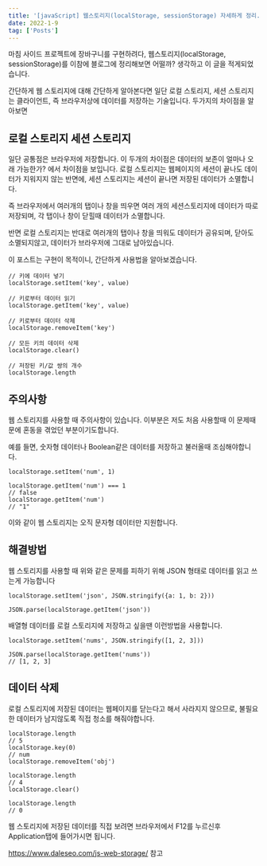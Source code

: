 ```yaml
---
title: '[javaScript] 웹스토리지(localStorage, sessionStorage) 자세하게 정리.'
date: 2022-1-9
tag: ['Posts']
---
```


마침 사이드 프로젝트에 장바구니를 구현하려다, 웹스토리지(localStorage, sessionStorage)를 이참에 블로그에 정리해보면 어떨까? 생각하고 이 글을 적게되었습니다.

간단하게 웹 스토리지에 대해 간단하게 알아본다면 일단 로컬 스토리지, 세션 스토리지는 클라이언트, 즉 브라우저상에 데이터를 저장하는 기술입니다. 두가지의 차이점을 알아보면

## 로컬 스토리지 세션 스토리지

일단 공통점은 브라우저에 저장합니다. 이 두개의 차이점은 데이터의 보존이 얼마나 오래 가능한가? 에서 차이점을 보입니다. 로컬 스토리지는 웹페이지의 세션이 끝나도 데이터가 지워지지 않는 반면에, 세션 스토리지는 세션이 끝나면 저장된 데이터가 소멸합니다.

즉 브라우저에서 여러개의 탭이나 창을 띄우면 여러 개의 세션스토리지에 데이터가 따로 저장되며, 각 탭이나 창이 닫힐때 데이터가 소멸합니다.

반면 로컬 스토리지는 반대로 여러개의 탭이나 창을 띄워도 데이터가 공유되며, 닫아도 소멸되지않고, 데이터가 브라우저에 그대로 남아있습니다.

이 포스트는 구현이 목적이니, 간단하게 사용법을 알아보겠습니다.

```
// 키에 데이터 넣기
localStorage.setItem('key', value)

// 키로부터 데이터 읽기
localStorage.getItem('key', value)

// 키로부터 데이터 삭제
localStorage.removeItem('key')

// 모든 키의 데이터 삭제
localStorage.clear()

// 저장된 키/값 쌍의 개수
localStorage.length
```

## 주의사항

웹 스토리지를 사용할 때 주의사항이 있습니다. 이부분은 저도 처음 사용할때 이 문제때문에 혼동을 겪었던 부분이기도합니다.

예를 들면, 숫자형 데이터나 Boolean같은 데이터를 저장하고 불러올때 조심해야합니다.

```
localStorage.setItem('num', 1)

localStorage.getItem('num') === 1
// false
localStorage.getItem('num')
// "1"
```

이와 같이 웹 스토리지는 오직 문자형 데이터만 지원합니다.

## 해결방법

웹 스토리지를 사용할 때 위와 같은 문제를 피하기 위해 JSON 형태로 데이터를 읽고 쓰는게 가능합니다

```
localStorage.setItem('json', JSON.stringify({a: 1, b: 2}))

JSON.parse(localStorage.getItem('json'))
```

배열형 데이터를 로컬 스토리지에 저장하고 싶을땐 이런방법을 사용합니다.

```
localStorage.setItem('nums', JSON.stringify([1, 2, 3]))

JSON.parse(localStorage.getItem('nums'))
// [1, 2, 3]
```

## 데이터 삭제

로컬 스토리지에 저장된 데이터는 웹페이지를 닫는다고 해서 사라지지 않으므로, 불필요한 데이터가 남지않도록 직접 청소를 해줘야합니다.

```
localStorage.length
// 5
localStorage.key(0)
// num
localStorage.removeItem('obj')

localStorage.length
// 4
localStorage.clear()

localStorage.length
// 0
```

웹 스토리지에 저장된 데이터를 직접 보려면 브라우저에서 F12를 누르신후 Application탭에 들어가시면 됩니다.

https://www.daleseo.com/js-web-storage/ 참고
